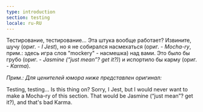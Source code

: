 ```yaml
---
type: introduction
section: testing
locale: ru-RU
---
```

Тестирование, тестирование... Эта штука вообще работает? Извините, 
шучу (ориг. - _I Jest_), но я не собирался насмехаться (ориг. - _Mocha-ry_, 
прим.: здесь игра слов "mockery" - насмешка) над вами. Это было бы грубо 
(ориг. - _Jasmine (“just mean”? get it?)_) и испортило бы карму (ориг. - _Karma_).

_Прим.: Для ценителей юмора ниже представлен оригинал:_  

 Testing, testing… Is this thing on? Sorry, I Jest, but I would never want to make a Mocha-ry 
of this section. That would be Jasmine (“just mean”? get it?), and that's bad Karma.
